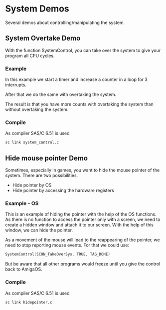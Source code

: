 # System Demos

Several demos about controlling/manipulating the system.

## System Overtake Demo

With the function SystemControl, you can take over the system to give your program all CPU cycles.

### Example

In this example we start a timer and increase a counter in a loop for 3 interrupts.

After that we do the same with overtaking the system.

The result is that you have more counts with overtaking the system than without overtaking the system.

### Compile

As compiler SAS/C 6.51 is used

```cmd
sc link system_control.c
```

## Hide mouse pointer Demo

Sometimes, especially in games, you want to hide the mouse pointer of the system.
There are two possibilities.

- Hide pointer by OS
- Hide pointer by accessing the hardware registers

### Example - OS

This is an example of hiding the pointer with the help of the OS functions.
As there is no function to access the pointer only with a screen, we need to create a hidden window and attach it to our screen.
With the help of this window, we can hide the pointer.

As a movement of the mouse will lead to the reappearing of the pointer, we need to stop reporting mouse events.
For that we could use:

```c
SystemControl(SCON_TakeOverSys, TRUE, TAG_DONE)
```

But be aware that all other programs would freeze until you give the control back to AmigaOS.

### Compile

As compiler SAS/C 6.51 is used

```cmd
sc link hidepointer.c
```